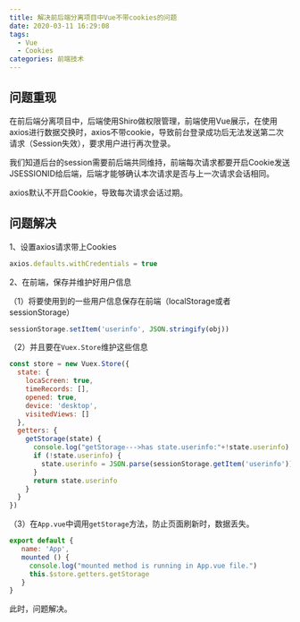 ```yaml
---
title: 解决前后端分离项目中Vue不带cookies的问题
date: 2020-03-11 16:29:08
tags:
  - Vue
  - Cookies
categories: 前端技术
---
```


## 问题重现

在前后端分离项目中，后端使用Shiro做权限管理，前端使用Vue展示，在使用axios进行数据交换时，axios不带cookie，导致前台登录成功后无法发送第二次请求（Session失效），要求用户进行再次登录。

<!--more-->

我们知道后台的session需要前后端共同维持，前端每次请求都要开启Cookie发送JSESSIONID给后端，后端才能够确认本次请求是否与上一次请求会话相同。

axios默认不开启Cookie，导致每次请求会话过期。

## 问题解决

1、设置axios请求带上Cookies

```js
axios.defaults.withCredentials = true
```

2、在前端，保存并维护好用户信息

（1）将要使用到的一些用户信息保存在前端（localStorage或者sessionStorage）

```javascript
sessionStorage.setItem('userinfo', JSON.stringify(obj))
```

（2）并且要在`Vuex.Store`维护这些信息

```javascript
const store = new Vuex.Store({
  state: {
    locaScreen: true,
    timeRecords: [],
    opened: true,
    device: 'desktop',
    visitedViews: []
  },
  getters: {
    getStorage(state) {
      console.log("getStorage--->has state.userinfo:"+!state.userinfo)
      if (!state.userinfo) {
        state.userinfo = JSON.parse(sessionStorage.getItem('userinfo'))
      }
      return state.userinfo
    }
  }
})
```

（3）在`App.vue`中调用`getStorage`方法，防止页面刷新时，数据丢失。

```javascript
export default {
   name: 'App',
   mounted () {
     console.log("mounted method is running in App.vue file.")
     this.$store.getters.getStorage
   }
}
```





此时，问题解决。